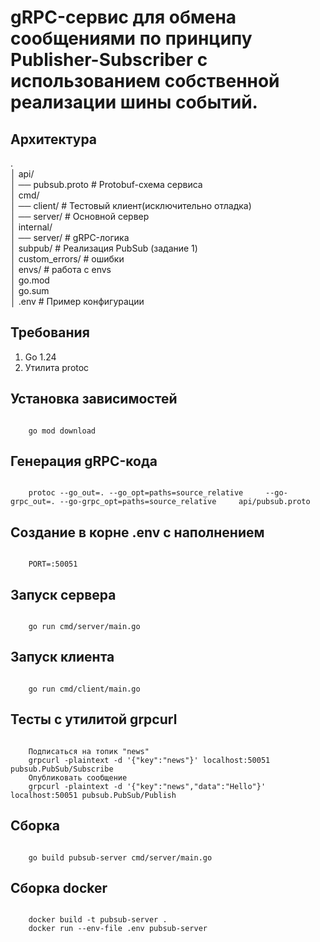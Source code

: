 <h1>gRPC-сервис для обмена сообщениями по принципу Publisher-Subscriber с использованием собственной реализации шины событий.</h1>

<h2>Архитектура</h2>
.<br>
│ api/<br>
│   ── pubsub.proto       # Protobuf-схема сервиса<br>
│ cmd/<br>
│   ── client/             # Тестовый клиент(исключительно отладка)<br>
│   ── server/             # Основной сервер<br>
│ internal/<br>
│   ── server/             # gRPC-логика<br>
│ subpub/                  # Реализация PubSub (задание 1)<br>
│ custom_errors/           # ошибки <br>
│ envs/                    # работа с envs <br> 
│ go.mod<br>
│ go.sum<br>
│ .env                   # Пример конфигурации<br>

<h2>Требования</h2>
<ol>
<li>Go 1.24</li>
<li>Утилита protoc</li>
</ol>

<h2>Установка зависимостей</h2>
<pre><code>
    go mod download
</code></pre>

<h2>Генерация gRPC-кода</h2>
<pre><code>
    protoc --go_out=. --go_opt=paths=source_relative     --go-grpc_out=. --go-grpc_opt=paths=source_relative     api/pubsub.proto
</code></pre>

<h2>Создание в корне .env с наполнением</h2>
<pre><code>
    PORT=:50051
</code></pre>

<h2>Запуск сервера</h2>
<pre><code>
    go run cmd/server/main.go
</code></pre>

<h2>Запуск клиента</h2>
<pre><code>
    go run cmd/client/main.go
</code></pre>

<h2>Тесты с утилитой grpcurl</h2>
<pre><code>
    Подписаться на топик "news"
    grpcurl -plaintext -d '{"key":"news"}' localhost:50051 pubsub.PubSub/Subscribe
    Опубликовать сообщение
    grpcurl -plaintext -d '{"key":"news","data":"Hello"}' localhost:50051 pubsub.PubSub/Publish
</code></pre>

<h2>Сборка</h2>
<pre><code>
    go build pubsub-server cmd/server/main.go
</code></pre>

<h2>Сборка docker</h2>
<pre><code>
    docker build -t pubsub-server .
    docker run --env-file .env pubsub-server
</code></pre>
